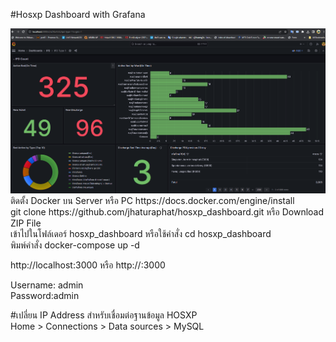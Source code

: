 #Hosxp Dashboard with Grafana

<img src="/dashboard-1.png" width="900"> 
<br>
<label>ติดตั้ง Docker บน Server หรือ PC https://docs.docker.com/engine/install </label><br>
<label>git clone https://github.com/jhaturaphat/hosxp_dashboard.git หรือ Download ZIP File</label><br>
<label>เข้าไปในโฟล์เดอร์ hosxp_dashboard หรือใช้คำสั่ง cd hosxp_dashboard </label> <br>
<label>พิมพ์คำสั่ง docker-compose up -d </label><br>

<label>http://localhost:3000 หรือ http://<ip-server>:3000 </label><br>

<label>Username: admin <br> Password:admin</label>
<div>
#เปลี่ยน IP Address สำหรับเชื่อมต่อฐานข้อมูล HOSXP  <br>
<label>Home > Connections > Data sources > MySQL</label>
</div>
